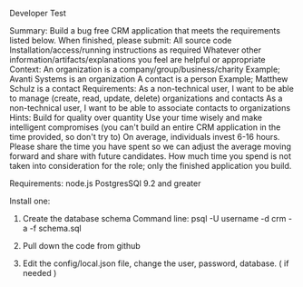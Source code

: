 Developer Test

Summary:
	Build a bug free CRM application that meets the requirements listed below.
	When finished, please submit:
	All source code
	Installation/access/running instructions as required
	Whatever other information/artifacts/explanations you feel are helpful or appropriate
Context:
	An organization is a company/group/business/charity
	Example; Avanti Systems is an organization
	A contact is a person
	Example; Matthew Schulz is a contact
Requirements:
	As a non-technical user, I want to be able to manage (create, read, update, delete) organizations and contacts
	As a non-technical user, I want to be able to associate contacts to organizations
Hints:
	Build for quality over quantity
	Use your time wisely and make intelligent compromises (you can't build an entire CRM application in the time provided, so don't try to)
	On average, individuals invest 6-16 hours. Please share the time you have spent so we can adjust the average moving forward and share with future candidates.
	How much time you spend is not taken into consideration for the role; only the finished application you build.

Requirements:
node.js
PostgresSQl 9.2 and greater

Install one:

1) Create the database schema
Command line:
psql -U username -d crm -a -f schema.sql

2) Pull down the code from github

3) Edit the config/local.json file, change the user, password, database. ( if needed )
